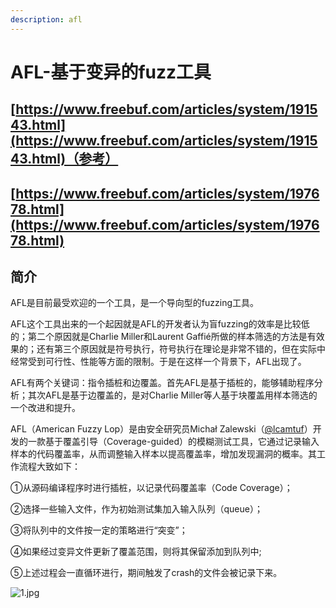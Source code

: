 ```yaml
---
description: afl
---
```


# AFL-基于变异的fuzz工具

## [https://www.freebuf.com/articles/system/191543.html](https://www.freebuf.com/articles/system/191543.html)（参考）

## [https://www.freebuf.com/articles/system/197678.html](https://www.freebuf.com/articles/system/197678.html)

## 简介

AFL是目前最受欢迎的一个工具，是一个导向型的fuzzing工具。

AFL这个工具出来的一个起因就是AFL的开发者认为盲fuzzing的效率是比较低的；第二个原因就是Charlie Miller和Laurent Gaffié所做的样本筛选的方法是有效果的；还有第三个原因就是符号执行，符号执行在理论是非常不错的，但在实际中经常受到可行性、性能等方面的限制。于是在这样一个背景下，AFL出现了。

AFL有两个关键词：指令插桩和边覆盖。首先AFL是基于插桩的，能够辅助程序分析；其次AFL是基于边覆盖的，是对Charlie Miller等人基于块覆盖用样本筛选的一个改进和提升。

AFL（American Fuzzy Lop）是由安全研究员Michał Zalewski（[@lcamtuf](https://twitter.com/lcamtuf)）开发的一款基于覆盖引导（Coverage-guided）的模糊测试工具，它通过记录输入样本的代码覆盖率，从而调整输入样本以提高覆盖率，增加发现漏洞的概率。其工作流程大致如下：

①从源码编译程序时进行插桩，以记录代码覆盖率（Code Coverage）；

②选择一些输入文件，作为初始测试集加入输入队列（queue）；

③将队列中的文件按一定的策略进行“突变”；

④如果经过变异文件更新了覆盖范围，则将其保留添加到队列中;

⑤上述过程会一直循环进行，期间触发了crash的文件会被记录下来。

![1.jpg](https://image.3001.net/images/20181207/1544168163_5c0a22e3eedce.jpg!small)

